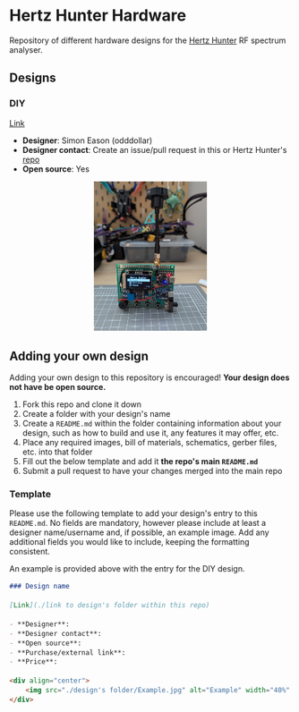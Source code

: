 # Hertz Hunter Hardware

Repository of different hardware designs for the [Hertz Hunter](https://github.com/odddollar/Hertz-hunter) RF spectrum analyser.

## Designs

### DIY

[Link](./DIY)

- **Designer**: Simon Eason (odddollar)
- **Designer contact**: Create an issue/pull request in this or Hertz Hunter's [repo](https://github.com/odddollar/Hertz-hunter)
- **Open source**: Yes

<div align="center">
    <img src="./DIY/Example.jpg" alt="Example" width="40%" />
</div>

## Adding your own design

Adding your own design to this repository is encouraged! **Your design does not have be open source.**

1. Fork this repo and clone it down
2. Create a folder with your design's name
3. Create a `README.md` within the folder containing information about your design, such as how to build and use it, any features it may offer, etc.
4. Place any required images, bill of materials, schematics, gerber files, etc. into that folder
5. Fill out the below template and add it **the repo's main `README.md`**
6. Submit a pull request to have your changes merged into the main repo

### Template

Please use the following template to add your design's entry to this `README.md`. No fields are mandatory, however please include at least a designer name/username and, if possible, an example image. Add any additional fields you would like to include, keeping the formatting consistent.

An example is provided above with the entry for the DIY design.

```markdown
### Design name

[Link](./link to design's folder within this repo)

- **Designer**: 
- **Designer contact**: 
- **Open source**: 
- **Purchase/external link**: 
- **Price**: 

<div align="center">
    <img src="./design's folder/Example.jpg" alt="Example" width="40%" />
</div>
```

